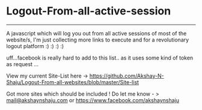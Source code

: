 # Logout-From-all-active-session
-----------------------------------

A javascript which will log you out from all active sessions of most of the website/s, I'm just collecting more links to execute and for a revolutionary logout platform :) :) :) :)

uff...facebook is really hard to add to this list.. as it uses some kind of token as request ... 

View my current Site-List here -> https://github.com/Akshay-N-Shaju/Logout-From-all-websites/blob/master/Site-list

 Got more sites which should be included ! Do let me know - >  mail@akshaynshaju.com 
 or https://www.facebook.com/akshaynshaju
